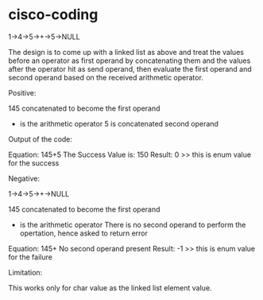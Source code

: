 # cisco-coding

1->4->5->+->5->NULL

The design is to come up with a linked list as above and treat the values before an operator as first operand by concatenating them and the values after the operator hit as send operand, then evaluate the first operand and second operand based on the received arithmetic operator.

Positive:

145 concatenated to become the first operand
+ is the arithmetic operator 
5 is concatenated second operand

Output of the code:

Equation: 145+5
The Success Value is: 150
Result: 0 >> this is enum value for the success

Negative:

1->4->5->+->NULL

145 concatenated to become the first operand
+ is the arithmetic operator 
There is no second operand to perform the opertation, hence asked to return error

Equation: 145+
No second operand present
Result: -1 >> this is enum value for the failure

Limitation: 

This works only for char value as the linked list element value.
